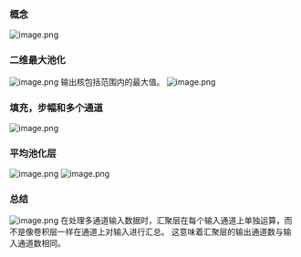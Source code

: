 ### 概念
![image.png](https://cdn.jsdelivr.net/gh/Bluestone-work/image/image/20240925192524.png)
### 二维最大池化
![image.png](https://cdn.jsdelivr.net/gh/Bluestone-work/image/image/20240925192705.png)
输出核包括范围内的最大值。
![image.png](https://cdn.jsdelivr.net/gh/Bluestone-work/image/image/20240925192827.png)
### 填充，步幅和多个通道
![image.png](https://cdn.jsdelivr.net/gh/Bluestone-work/image/image/20240925192931.png)
### 平均池化层
![image.png](https://cdn.jsdelivr.net/gh/Bluestone-work/image/image/20240925193818.png)
![image.png](https://cdn.jsdelivr.net/gh/Bluestone-work/image/image/20240925194004.png)

### 总结
![image.png](https://cdn.jsdelivr.net/gh/Bluestone-work/image/image/20240925193944.png)
在处理多通道输入数据时，汇聚层在每个输入通道上单独运算，而不是像卷积层一样在通道上对输入进行汇总。 这意味着汇聚层的输出通道数与输入通道数相同。